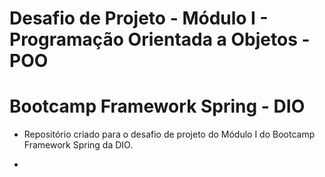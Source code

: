 # Desafio de Projeto - Módulo I - Programação Orientada a Objetos - POO

# Bootcamp Framework Spring - DIO

- Repositório criado para o desafio de projeto do Módulo I do Bootcamp Framework Spring da DIO.

- 
